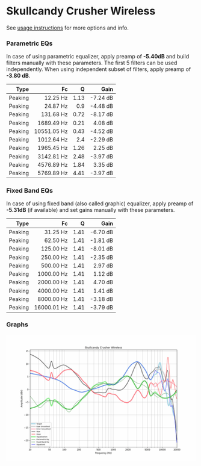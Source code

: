 # Skullcandy Crusher Wireless
See [usage instructions](https://github.com/jaakkopasanen/AutoEq#usage) for more options and info.

### Parametric EQs
In case of using parametric equalizer, apply preamp of **-5.40dB** and build filters manually
with these parameters. The first 5 filters can be used independently.
When using independent subset of filters, apply preamp of **-3.80 dB**.

| Type    | Fc          |    Q | Gain     |
|--------:|------------:|-----:|---------:|
| Peaking | 12.25 Hz    | 1.13 | -7.24 dB |
| Peaking | 24.87 Hz    | 0.9  | -4.48 dB |
| Peaking | 131.68 Hz   | 0.72 | -8.17 dB |
| Peaking | 1689.49 Hz  | 0.21 | 4.08 dB  |
| Peaking | 10551.05 Hz | 0.43 | -4.52 dB |
| Peaking | 1012.64 Hz  | 2.4  | -2.29 dB |
| Peaking | 1965.45 Hz  | 1.26 | 2.25 dB  |
| Peaking | 3142.81 Hz  | 2.48 | -3.97 dB |
| Peaking | 4576.89 Hz  | 1.84 | 3.35 dB  |
| Peaking | 5769.89 Hz  | 4.41 | -3.97 dB |

### Fixed Band EQs
In case of using fixed band (also called graphic) equalizer, apply preamp of **-5.31dB**
(if available) and set gains manually with these parameters.

| Type    | Fc          |    Q | Gain     |
|--------:|------------:|-----:|---------:|
| Peaking | 31.25 Hz    | 1.41 | -6.70 dB |
| Peaking | 62.50 Hz    | 1.41 | -1.81 dB |
| Peaking | 125.00 Hz   | 1.41 | -8.01 dB |
| Peaking | 250.00 Hz   | 1.41 | -2.35 dB |
| Peaking | 500.00 Hz   | 1.41 | 2.97 dB  |
| Peaking | 1000.00 Hz  | 1.41 | 1.12 dB  |
| Peaking | 2000.00 Hz  | 1.41 | 4.70 dB  |
| Peaking | 4000.00 Hz  | 1.41 | 1.41 dB  |
| Peaking | 8000.00 Hz  | 1.41 | -3.18 dB |
| Peaking | 16000.01 Hz | 1.41 | -3.79 dB |

### Graphs
![](./Skullcandy%20Crusher%20Wireless.png)